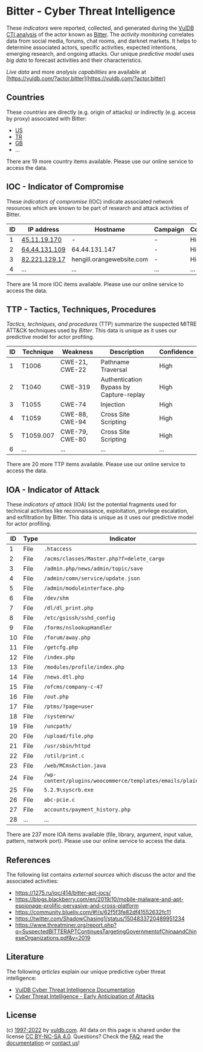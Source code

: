 # Bitter - Cyber Threat Intelligence

These _indicators_ were reported, collected, and generated during the [VulDB CTI analysis](https://vuldb.com/?kb.cti) of the actor known as [Bitter](https://vuldb.com/?actor.bitter). The _activity monitoring_ correlates data from social media, forums, chat rooms, and darknet markets. It helps to determine associated actors, specific activities, expected intentions, emerging research, and ongoing attacks. Our unique _predictive model_ uses _big data_ to forecast activities and their characteristics.

_Live data_ and more _analysis capabilities_ are available at [https://vuldb.com/?actor.bitter](https://vuldb.com/?actor.bitter)

## Countries

These _countries_ are directly (e.g. origin of attacks) or indirectly (e.g. access by proxy) associated with Bitter:

* [US](https://vuldb.com/?country.us)
* [TR](https://vuldb.com/?country.tr)
* [GB](https://vuldb.com/?country.gb)
* ...

There are 19 more country items available. Please use our online service to access the data.

## IOC - Indicator of Compromise

These _indicators of compromise_ (IOC) indicate associated network resources which are known to be part of research and attack activities of Bitter.

ID | IP address | Hostname | Campaign | Confidence
-- | ---------- | -------- | -------- | ----------
1 | [45.11.19.170](https://vuldb.com/?ip.45.11.19.170) | - | - | High
2 | [64.44.131.109](https://vuldb.com/?ip.64.44.131.109) | 64.44.131.147 | - | High
3 | [82.221.129.17](https://vuldb.com/?ip.82.221.129.17) | hengill.orangewebsite.com | - | High
4 | ... | ... | ... | ...

There are 14 more IOC items available. Please use our online service to access the data.

## TTP - Tactics, Techniques, Procedures

_Tactics, techniques, and procedures_ (TTP) summarize the suspected MITRE ATT&CK techniques used by _Bitter_. This data is unique as it uses our predictive model for actor profiling.

ID | Technique | Weakness | Description | Confidence
-- | --------- | -------- | ----------- | ----------
1 | T1006 | CWE-21, CWE-22 | Pathname Traversal | High
2 | T1040 | CWE-319 | Authentication Bypass by Capture-replay | High
3 | T1055 | CWE-74 | Injection | High
4 | T1059 | CWE-88, CWE-94 | Cross Site Scripting | High
5 | T1059.007 | CWE-79, CWE-80 | Cross Site Scripting | High
6 | ... | ... | ... | ...

There are 20 more TTP items available. Please use our online service to access the data.

## IOA - Indicator of Attack

These _indicators of attack_ (IOA) list the potential fragments used for technical activities like reconnaissance, exploitation, privilege escalation, and exfiltration by Bitter. This data is unique as it uses our predictive model for actor profiling.

ID | Type | Indicator | Confidence
-- | ---- | --------- | ----------
1 | File | `.htaccess` | Medium
2 | File | `/acms/classes/Master.php?f=delete_cargo` | High
3 | File | `/admin.php/news/admin/topic/save` | High
4 | File | `/admin/comn/service/update.json` | High
5 | File | `/admin/moduleinterface.php` | High
6 | File | `/dev/shm` | Medium
7 | File | `/dl/dl_print.php` | High
8 | File | `/etc/gsissh/sshd_config` | High
9 | File | `/forms/nslookupHandler` | High
10 | File | `/forum/away.php` | High
11 | File | `/getcfg.php` | Medium
12 | File | `/index.php` | Medium
13 | File | `/modules/profile/index.php` | High
14 | File | `/news.dtl.php` | High
15 | File | `/ofcms/company-c-47` | High
16 | File | `/out.php` | Medium
17 | File | `/ptms/?page=user` | High
18 | File | `/systemrw/` | Medium
19 | File | `/uncpath/` | Medium
20 | File | `/upload/file.php` | High
21 | File | `/usr/sbin/httpd` | High
22 | File | `/util/print.c` | High
23 | File | `/web/MCmsAction.java` | High
24 | File | `/wp-content/plugins/woocommerce/templates/emails/plain/` | High
25 | File | `5.2.9\syscrb.exe` | High
26 | File | `abc-pcie.c` | Medium
27 | File | `accounts/payment_history.php` | High
28 | ... | ... | ...

There are 237 more IOA items available (file, library, argument, input value, pattern, network port). Please use our online service to access the data.

## References

The following list contains _external sources_ which discuss the actor and the associated activities:

* https://1275.ru/ioc/414/bitter-apt-iocs/
* https://blogs.blackberry.com/en/2019/10/mobile-malware-and-apt-espionage-prolific-pervasive-and-cross-platform
* https://community.blueliv.com/#!/s/62f5f3fe82df41552632fc11
* https://twitter.com/ShadowChasing1/status/1504833720489951234
* https://www.threatminer.org/report.php?q=SuspectedBITTERAPTContinuesTargetingGovernmentofChinaandChineseOrganizations.pdf&y=2019

## Literature

The following _articles_ explain our unique predictive cyber threat intelligence:

* [VulDB Cyber Threat Intelligence Documentation](https://vuldb.com/?kb.cti)
* [Cyber Threat Intelligence - Early Anticipation of Attacks](https://www.scip.ch/en/?labs.20201022)

## License

(c) [1997-2022](https://vuldb.com/?kb.changelog) by [vuldb.com](https://vuldb.com/?kb.about). All data on this page is shared under the license [CC BY-NC-SA 4.0](https://creativecommons.org/licenses/by-nc-sa/4.0/). Questions? Check the [FAQ](https://vuldb.com/?kb.faq), read the [documentation](https://vuldb.com/?kb) or [contact us](https://vuldb.com/?contact)!
